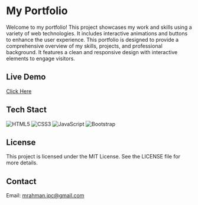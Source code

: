 # My Portfolio
Welcome to my portfolio! This project showcases my work and skills using a variety of web technologies. It includes interactive animations and buttons to enhance the user experience.
This portfolio is designed to provide a comprehensive overview of my skills, projects, and professional background. It features a clean and responsive design with interactive elements to engage visitors.

## Live Demo
[Click Here](https://mdrahmanportfolio.netlify.app/)

## Tech Stact
 ![HTML5](https://img.shields.io/badge/-HTML5-E34F26?style=flat-square&logo=html5&logoColor=white)
 ![CSS3](https://img.shields.io/badge/-CSS3-1572B6?style=flat-square&logo=css3&logoColor=white)
  ![JavaScript](https://img.shields.io/badge/-JavaScript-F7DF1E?style=flat-square&logo=javascript&logoColor=black)
  ![Bootstrap](https://img.shields.io/badge/-Bootstrap-563D7C?style=flat-square&logo=bootstrap&logoColor=white)


## License
This project is licensed under the MIT License. See the LICENSE file for more details.

## Contact
Email: mrahman.jpc@gmail.com
